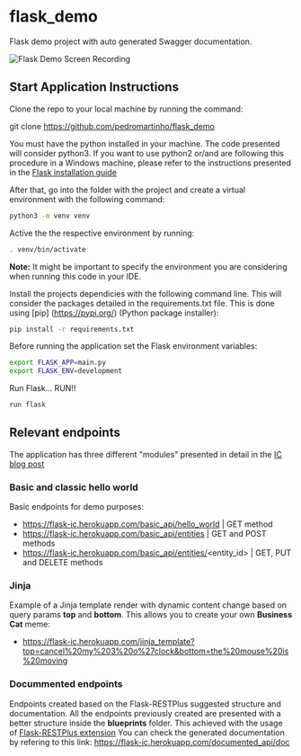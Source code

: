 # flask_demo
Flask demo project with auto generated Swagger documentation.

![Flask Demo Screen Recording](https://teste-martinho-page.s3-eu-west-1.amazonaws.com/share/documented_api.gif)

## Start Application Instructions

Clone the repo to your local machine by running the command:

git clone https://github.com/pedromartinho/flask_demo

You must have the python installed in your machine. The code presented will consider python3. If you want to use python2 or/and are following this procedure in a Windows machine, please refer to the instructions presented in the [Flask installation guide](https://flask.palletsprojects.com/en/1.1.x/installation/)

After that, go into the folder with the project and create a virtual environment with the following command:

```sh
python3 -m venv venv
```

Active the the respective environment by running:

```sh
. venv/bin/activate
```

**Note:** It might be important to specify the environment you are considering when running this code in your IDE.

Install the projects dependicies with the following command line. This will consider the packages detailed in the requirements.txt file. This is done using [pip]
(https://pypi.org/) (Python package installer):

```sh
pip install -r requirements.txt
````

Before running the application set the Flask environment variables:

```sh
export FLASK_APP=main.py
export FLASK_ENV=development
```

Run Flask... RUN!!

```sh
run flask
```

## Relevant endpoints

The application has three different "modules" presented in detail in the [IC blog post]()

### Basic and classic hello world

Basic endpoints for demo purposes:

* https://flask-ic.herokuapp.com/basic_api/hello_world | GET method
* https://flask-ic.herokuapp.com/basic_api/entities | GET and POST methods
* https://flask-ic.herokuapp.com/basic_api/entities/<entity_id> | GET, PUT and DELETE methods

### Jinja

Example of a Jinja template render with dynamic content change based on query params **top** and **bottom**. This allows you to create your own **Business Cat** meme:

* https://flask-ic.herokuapp.com/jinja_template?top=cancel%20my%203%20o%27clock&bottom=the%20mouse%20is%20moving

### Docummented endpoints

Endpoints created based on the Flask-RESTPlus suggested structure and documentation. All the endpoints previously created are presented with a better structure inside the **blueprints** folder. This achieved with the usage of [Flask-RESTPlus extension](https://flask-restplus.readthedocs.io/en/stable/) You can check the generated documentation by refering to this link: https://flask-ic.herokuapp.com/documented_api/doc
